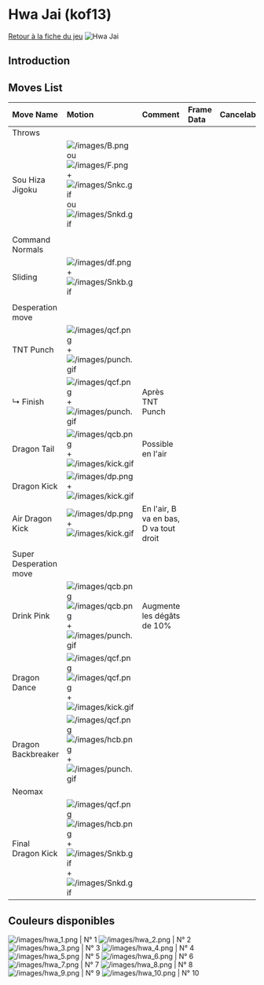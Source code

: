 # Hwa Jai (kof13)

[Retour à la fiche du
jeu](http://basgrospoing.fr/wiki/index.php?title=The_King_of_Fighters_XIII)
![Hwa Jai](/images/Hwakof13.gif "Hwa Jai")

## Introduction

## Moves List

| Move Name              | Motion                                                                                                                                                           | Comment                                | Frame Data | Cancelable | Damage LOW/HIGH/EX |
|:-----------------------|:-----------------------------------------------------------------------------------------------------------------------------------------------------------------|:---------------------------------------|:-----------|:-----------|:-------------------|
| Throws                 |                                                                                                                                                                  |                                        |            |            |                    |
| Sou Hiza Jigoku        | ![](/images/B.png "/images/B.png") ou ![](/images/F.png "/images/F.png") + ![](/images/Snkc.gif "/images/Snkc.gif") ou ![](/images/Snkd.gif "/images/Snkd.gif")  |                                        |            |            | 100                |
|                        |                                                                                                                                                                  |                                        |            |            |                    |
| Command Normals        |                                                                                                                                                                  |                                        |            |            |                    |
| Sliding                | ![](/images/df.png "/images/df.png") + ![](/images/Snkb.gif "/images/Snkb.gif")                                                                                  |                                        |            |            |                    |
|                        |                                                                                                                                                                  |                                        |            |            |                    |
| Desperation move       |                                                                                                                                                                  |                                        |            |            |                    |
| TNT Punch              | ![](/images/qcf.png "/images/qcf.png") + ![](/images/punch.gif "/images/punch.gif")                                                                              |                                        |            |            |                    |
| ↳ Finish               | ![](/images/qcf.png "/images/qcf.png") + ![](/images/punch.gif "/images/punch.gif")                                                                              | Après TNT Punch                        |            |            |                    |
| Dragon Tail            | ![](/images/qcb.png "/images/qcb.png") + ![](/images/kick.gif "/images/kick.gif")                                                                                | Possible en l'air                      |            |            |                    |
| Dragon Kick            | ![](/images/dp.png "/images/dp.png")+![](/images/kick.gif "/images/kick.gif")                                                                                    |                                        |            |            |                    |
| Air Dragon Kick        | ![](/images/dp.png "/images/dp.png")+![](/images/kick.gif "/images/kick.gif")                                                                                    | En l'air, B va en bas, D va tout droit |            |            |                    |
|                        |                                                                                                                                                                  |                                        |            |            |                    |
| Super Desperation move |                                                                                                                                                                  |                                        |            |            |                    |
| Drink Pink             | ![](/images/qcb.png "/images/qcb.png")![](/images/qcb.png "/images/qcb.png")+![](/images/punch.gif "/images/punch.gif")                                          | Augmente les dégâts de 10%             |            |            |                    |
| Dragon Dance           | ![](/images/qcf.png "/images/qcf.png")![](/images/qcf.png "/images/qcf.png")+![](/images/kick.gif "/images/kick.gif")                                            |                                        |            |            |                    |
| Dragon Backbreaker     | ![](/images/qcf.png "/images/qcf.png")![](/images/hcb.png "/images/hcb.png")+![](/images/punch.gif "/images/punch.gif")                                          |                                        |            |            |                    |
| Neomax                 |                                                                                                                                                                  |                                        |            |            |                    |
| Final Dragon Kick      | ![](/images/qcf.png "/images/qcf.png")![](/images/hcb.png "/images/hcb.png") + ![](/images/Snkb.gif "/images/Snkb.gif")+![](/images/Snkd.gif "/images/Snkd.gif") |                                        |            |            |                    |

## Couleurs disponibles

![](/images/hwa_1.png "/images/hwa_1.png") \| N° 1
![](/images/hwa_2.png "/images/hwa_2.png") \| N° 2
![](/images/hwa_3.png "/images/hwa_3.png") \| N° 3
![](/images/hwa_4.png "/images/hwa_4.png") \| N° 4
![](/images/hwa_5.png "/images/hwa_5.png") \| N° 5
![](/images/hwa_6.png "/images/hwa_6.png") \| N° 6
![](/images/hwa_7.png "/images/hwa_7.png") \| N° 7
![](/images/hwa_8.png "/images/hwa_8.png") \| N° 8
![](/images/hwa_9.png "/images/hwa_9.png") \| N° 9
![](/images/hwa_10.png "/images/hwa_10.png") \| N° 10
